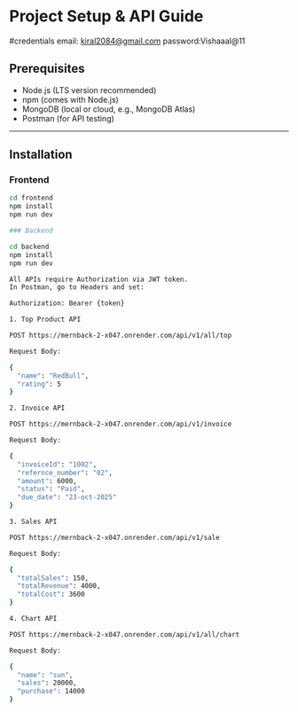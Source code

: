 
# Project Setup & API Guide
#credentials 
email: kiral2084@gmail.com
password:Vishaaal@11
## Prerequisites

- Node.js (LTS version recommended)
- npm (comes with Node.js)
- MongoDB (local or cloud, e.g., MongoDB Atlas)
- Postman (for API testing)

---

## Installation

### Frontend

```bash
cd frontend
npm install
npm run dev

### Backend

cd backend
npm install
npm run dev

All APIs require Authorization via JWT token.
In Postman, go to Headers and set:

Authorization: Bearer {token}

1. Top Product API

POST https://mernback-2-x047.onrender.com/api/v1/all/top

Request Body:

{
  "name": "RedBull",
  "rating": 5
}

2. Invoice API

POST https://mernback-2-x047.onrender.com/api/v1/invoice

Request Body:

{
  "invoiceId": "1002",
  "refernce_number": "02",
  "amount": 6000,
  "status": "Paid",
  "due_date": "23-oct-2025"
}

3. Sales API

POST https://mernback-2-x047.onrender.com/api/v1/sale

Request Body:

{
  "totalSales": 150,
  "totalRevenue": 4000,
  "totalCost": 3600
}

4. Chart API

POST https://mernback-2-x047.onrender.com/api/v1/all/chart

Request Body:

{
  "name": "sun",
  "sales": 20000,
  "purchase": 14000
}
```
